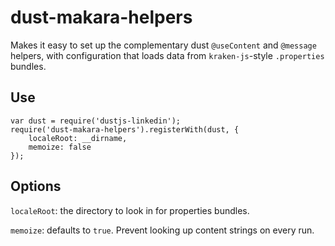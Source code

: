 dust-makara-helpers
===================

Makes it easy to set up the complementary dust `@useContent` and `@message` helpers, with configuration that loads data from `kraken-js`-style `.properties` bundles.

Use
----

```
var dust = require('dustjs-linkedin');
require('dust-makara-helpers').registerWith(dust, {
    localeRoot: __dirname,
    memoize: false
});
```

Options
-------

`localeRoot`: the directory to look in for properties bundles.

`memoize`: defaults to `true`. Prevent looking up content strings on every run.
